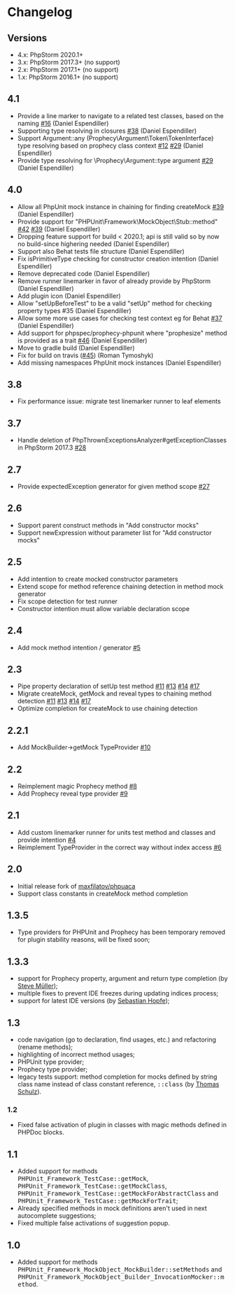 # Changelog

## Versions
* 4.x: PhpStorm 2020.1+
* 3.x: PhpStorm 2017.3+ (no support)
* 2.x: PhpStorm 2017.1+ (no support)
* 1.x: PhpStorm 2016.1+ (no support)

## 4.1
* Provide a line marker to navigate to a related test classes, based on the naming [#16](https://github.com/Haehnchen/idea-php-phpunit-plugin/issues/16) (Daniel Espendiller)
* Supporting type resolving in closures [#38](https://github.com/Haehnchen/idea-php-phpunit-plugin/issues/38) (Daniel Espendiller)
* Support Argument::any (Prophecy\\Argument\\Token\\TokenInterface) type resolving based on prophecy class context [#12](https://github.com/Haehnchen/idea-php-phpunit-plugin/issues/12) [#29](https://github.com/Haehnchen/idea-php-phpunit-plugin/issues/29) (Daniel Espendiller)
* Provide type resolving for \\Prophecy\\Argument::type argument [#29](https://github.com/Haehnchen/idea-php-phpunit-plugin/issues/29) (Daniel Espendiller)

## 4.0
* Allow all PhpUnit mock instance in chaining for finding createMock [#39](https://github.com/Haehnchen/idea-php-phpunit-plugin/issues/39) (Daniel Espendiller)
* Provide support for "PHPUnit\\Framework\\MockObject\\Stub::method" [#42](https://github.com/Haehnchen/idea-php-phpunit-plugin/issues/42) [#39](https://github.com/Haehnchen/idea-php-phpunit-plugin/issues/39) (Daniel Espendiller)
* Dropping feature support for build < 2020.1; api is still valid so by now no build-since highering needed (Daniel Espendiller)
* Support also Behat tests file structure (Daniel Espendiller)
* Fix isPrimitiveType checking for constructor creation intention (Daniel Espendiller)
* Remove deprecated code (Daniel Espendiller)
* Remove runner linemarker in favor of already provide by PhpStorm (Daniel Espendiller)
* Add plugin icon (Daniel Espendiller)
* Allow "setUpBeforeTest" to be a valid "setUp" method for checking property types #35 (Daniel Espendiller)
* Allow some more use cases for checking test context eg for Behat [#37](https://github.com/Haehnchen/idea-php-phpunit-plugin/issues/37) (Daniel Espendiller)
* Add support for phpspec/prophecy-phpunit where "prophesize" method is provided as a trait [#46](https://github.com/Haehnchen/idea-php-phpunit-plugin/issues/46) (Daniel Espendiller)
* Move to gradle build (Daniel Espendiller)
* Fix for build on travis ([#45](https://github.com/Haehnchen/idea-php-phpunit-plugin/issues/45)) (Roman Tymoshyk)
* Add missing namespaces PhpUnit mock instances (Daniel Espendiller)

## 3.8
* Fix performance issue: migrate test linemarker runner to leaf elements

## 3.7
* Handle deletion of PhpThrownExceptionsAnalyzer#getExceptionClasses in PhpStorm 2017.3 [#28](https://github.com/Haehnchen/idea-php-phpunit-plugin/pull/28)

## 2.7
* Provide expectedException generator for given method scope [#27](https://github.com/Haehnchen/idea-php-phpunit-plugin/issues/27)
    
## 2.6
* Support parent construct methods in "Add constructor mocks"
* Support newExpression without parameter list for "Add constructor mocks"

## 2.5
* Add intention to create mocked constructor parameters
* Extend scope for method reference chaining detection in method mock generator
* Fix scope detection for test runner
* Constructor intention must allow variable declaration scope

## 2.4
* Add mock method intention / generator [#5](https://github.com/Haehnchen/idea-php-phpunit-plugin/issues/5)

## 2.3
* Pipe property declaration of setUp test method [#11](https://github.com/Haehnchen/idea-php-phpunit-plugin/issues/11) [#13](https://github.com/Haehnchen/idea-php-phpunit-plugin/issues/13) [#14](https://github.com/Haehnchen/idea-php-phpunit-plugin/issues/14) [#17](https://github.com/Haehnchen/idea-php-phpunit-plugin/issues/17)
* Migrate createMock, getMock and reveal types to chaining method detection [#11](https://github.com/Haehnchen/idea-php-phpunit-plugin/issues/11) [#13](https://github.com/Haehnchen/idea-php-phpunit-plugin/issues/13) [#14](https://github.com/Haehnchen/idea-php-phpunit-plugin/issues/14) [#17](https://github.com/Haehnchen/idea-php-phpunit-plugin/issues/17)
* Optimize completion for createMock to use chaining detection

## 2.2.1
* Add MockBuilder->getMock TypeProvider [#10](https://github.com/Haehnchen/idea-php-phpunit-plugin/issues/10)

## 2.2
* Reimplement magic Prophecy method [#8](https://github.com/Haehnchen/idea-php-phpunit-plugin/issues/8)
* Add Prophecy reveal type provider [#9](https://github.com/Haehnchen/idea-php-phpunit-plugin/issues/9)

## 2.1
* Add custom linemarker runner for units test method and classes and provide intention [#4](https://github.com/Haehnchen/idea-php-phpunit-plugin/issues/4)
* Reimplement TypeProvider in the correct way without index access [#6](https://github.com/Haehnchen/idea-php-phpunit-plugin/issues/6)

## 2.0
* Initial release fork of [maxfilatov/phpuaca](https://github.com/maxfilatov/phpuaca/)
* Support class constants in createMock method completion

## 1.3.5
* Type providers for PHPUnit and Prophecy has been temporary removed for plugin stability reasons, will be fixed soon;

## 1.3.3
* support for Prophecy property, argument and return type completion (by [Steve Müller](https://github.com/deeky666));
* multiple fixes to prevent IDE freezes during updating indices process;
* support for latest IDE versions (by [Sebastian Hopfe](https://github.com/shopfe));

## 1.3
* code navigation (go to declaration, find usages, etc.) and refactoring (rename methods);
* highlighting of incorrect method usages;
* PHPUnit type provider;
* Prophecy type provider;
* legacy tests support: method completion for mocks defined by string class name instead of class constant reference, <tt>::class</tt> (by [Thomas Schulz](https://github.com/King2500)).

### 1.2
* Fixed false activation of plugin in classes with magic methods defined in PHPDoc blocks.

## 1.1
* Added support for methods <tt>PHPUnit_Framework_TestCase::getMock</tt>, <tt>PHPUnit_Framework_TestCase::getMockClass</tt>, <tt>PHPUnit_Framework_TestCase::getMockForAbstractClass</tt> and <tt>PHPUnit_Framework_TestCase::getMockForTrait</tt>;
* Already specified methods in mock definitions aren't used in next autocomplete suggestions;
* Fixed multiple false activations of suggestion popup.

## 1.0
* Added support for methods <tt>PHPUnit_Framework_MockObject_MockBuilder::setMethods</tt> and <tt>PHPUnit_Framework_MockObject_Builder_InvocationMocker::method</tt>.